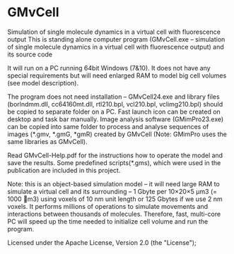# GMvCell
Simulation of single molecule dynamics in a virtual cell with fluorescence output
This is standing alone computer program (GMvCell.exe – simulation of single molecule dynamics in a virtual cell with fluorescence output) and its source code 

It will run on a PC running 64bit Windows (7&10). It does not have any special requirements but will need enlarged RAM to model big cell volumes (see model description).

The program does not need installation – GMvCell24.exe and library files (borlndmm.dll, cc64160mt.dll, rtl210.bpl, vcl210.bpl, vclimg210.bpl) should be copied to separate folder on a PC. Fast launch icon can be created on desktop and task bar manually. Image analysis software (GMimPro23.exe) can be copied into same folder to process and analyse sequences of images (*.gmv, *.gmG, *gmR) created by GMvCell (Note: GMimPro uses the same libraries as GMvCell). 

Read GMvCell-Help.pdf for the instructions how to operate the model and save the results. Some predefined scripts(*.gms), which were used in the publication are included in this project. 

Note: this is an object-based simulation model – it will need large RAM to simulate a virtual cell and its surrounding – 1 Gbyte per 10×20×5 µm3 (= 1000 m3) using voxels of 10 nm unit length or 125 Gbytes if we use 2 nm voxels. It performs millions of operations to simulate movements and interactions between thousands of molecules. Therefore, fast, multi-core PC will speed up the time needed to initialize cell volume and run the program.  

Licensed under the Apache License, Version 2.0 (the "License");

